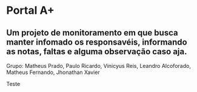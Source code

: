 # Portal A+
## Um projeto de monitoramento em que busca manter infomado os responsavéis, informando as notas, faltas e alguma observação caso aja.

Grupo: Matheus Prado, Paulo Ricardo, Vinicyus Reis, Leandro Alcoforado, Matheus Fernando, Jhonathan Xavier

Teste